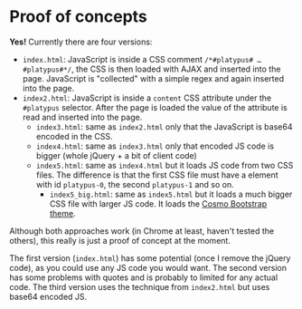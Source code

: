 # Proof of concepts
**Yes!** Currently there are four versions:

- `index.html`: JavaScript is inside a CSS comment `/*#platypus# … #platypus#*/`, the CSS is then loaded with AJAX and inserted into the page. JavaScript is "collected" with a simple regex and again inserted into the page.
- `index2.html`: JavaScript is inside a `content` CSS attribute under the `#platypus` selector. After the page is loaded the value of the attribute is read and inserted into the page.
  - `index3.html`: same as `index2.html` only that the JavaScript is base64 encoded in the CSS.
  - `index4.html`: same as `index3.html` only that encoded JS code is bigger (whole jQuery + a bit of client code)
  - `index5.html`: same as `index4.html` but it loads JS code from two CSS files. The difference is that the first CSS file must have a element with id `platypus-0`, the second `platypus-1` and so on.
    - `index5_big.html`: same as `index5.html` but it loads a much bigger CSS file with larger JS code. It loads the [Cosmo Bootstrap theme](http://bootswatch.com/cosmo/).

Although both approaches work (in Chrome at least, haven't tested the others), this really is just a proof of concept at the moment.

The first version (`index.html`) has some potential (once I remove the jQuery code), as you could use any JS code you would want. The second version has some problems with quotes and is probably to limited for any actual code. The third version uses the technique from `index2.html` but uses base64 encoded JS.
